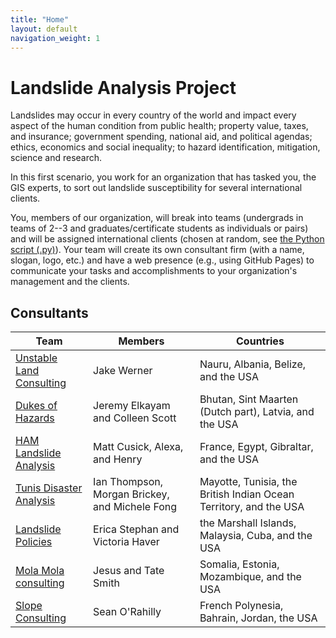 ```yaml
---
title: "Home"
layout: default
navigation_weight: 1
---
```


# Landslide Analysis Project
Landslides may occur in every country of the world and impact every aspect of the human condition from public health; property value, taxes, and insurance; government spending, national aid, and political agendas; ethics, economics and social inequality; to hazard identification, mitigation, science and research.

In this first scenario, you work for an organization that has tasked you, the GIS experts, to sort out landslide susceptibility for several international clients.

You, members of our organization, will break into teams (undergrads in teams of 2--3 and graduates/certificate students as individuals or pairs) and will be assigned international clients (chosen at random, see [the Python script (.py)](/assets/scripts/random_country_generator.py)).
Your team will create its own consultant firm (with a name, slogan, logo, etc.) and have a web presence (e.g., using GitHub Pages) to communicate your tasks and accomplishments to your organization's management and the clients.


## Consultants

| Team | Members | Countries |
| ---- | ------- | --------- |
| [Unstable Land Consulting](https://unstable-ground-consulting.github.io/Landslide-Susceptibility/) | Jake Werner | Nauru, Albania, Belize, and the USA |
| [Dukes of Hazards](https://giraffename.github.io/) | Jeremy Elkayam and Colleen Scott | Bhutan, Sint Maarten (Dutch part), Latvia, and the USA |
| [HAM Landslide Analysis](https://hamlandslideanalysis.weebly.com/) | Matt Cusick, Alexa, and Henry | France, Egypt, Gibraltar, and the USA |
| [Tunis Disaster Analysis](https://tunisda.weebly.com/) | Ian Thompson, Morgan Brickey, and Michele Fong | Mayotte, Tunisia, the British Indian Ocean Territory, and the USA |
| [Landslide Policies](https://edgeworth-consulting.github.io/Landslide-Policies/) | Erica Stephan and Victoria Haver | the Marshall Islands, Malaysia, Cuba, and the USA |
| [Mola Mola consulting](https://molamolaconsulting.github.io/) | Jesus and Tate Smith | Somalia, Estonia, Mozambique, and the USA |
| [Slope Consulting](https://slopeconsulting.github.io/) | Sean O'Rahilly | French Polynesia, Bahrain, Jordan, the USA |
